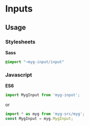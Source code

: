 # Inputs

## Usage

### Stylesheets

**Sass**

```sass
@import "~myg-input/input"
```

### Javascript

**ES6**

```js
import MygInput from 'myg-input';
```

or

```js
import * as myg from 'myg-src/myg';
const MygInput = myg.MygInput;
```
